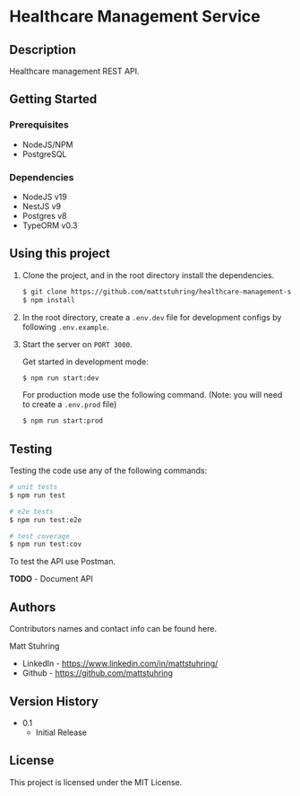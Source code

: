 # Healthcare Management Service

## Description

Healthcare management REST API.

## Getting Started

### Prerequisites

- NodeJS/NPM
- PostgreSQL

### Dependencies

- NodeJS v19
- NestJS v9
- Postgres v8
- TypeORM v0.3

## Using this project

1. Clone the project, and in the root directory install the dependencies.

    ```bash
    $ git clone https://github.com/mattstuhring/healthcare-management-service.git
    $ npm install
    ```

2. In the root directory, create a ```.env.dev``` file for development configs by following ```.env.example```.
 
3. Start the server on ```PORT 3000```.

    Get started in development mode:

    ```bash
    $ npm run start:dev
    ```

    For production mode use the following command. (Note: you will need to create a ```.env.prod``` file)

    ```bash
    $ npm run start:prod
    ```

## Testing

Testing the code use any of the following commands:

```bash
# unit tests
$ npm run test

# e2e tests
$ npm run test:e2e

# test coverage
$ npm run test:cov
```

To test the API use Postman.

**TODO** - Document API

## Authors

Contributors names and contact info can be found here.

Matt Stuhring
- LinkedIn - https://www.linkedin.com/in/mattstuhring/
- Github - https://github.com/mattstuhring

## Version History

- 0.1
  - Initial Release

## License

This project is licensed under the MIT License.
